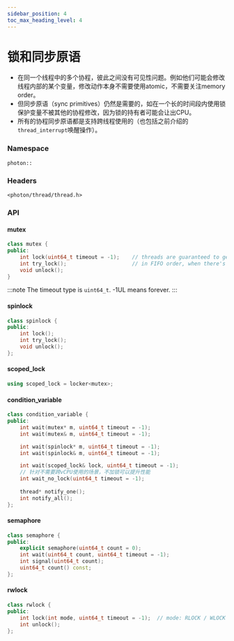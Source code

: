 ```yaml
---
sidebar_position: 4
toc_max_heading_level: 4
---
```


# 锁和同步原语

- 在同一个线程中的多个协程，彼此之间没有可见性问题。例如他们可能会修改线程内部的某个变量，修改动作本身不需要使用atomic，不需要关注memory order。
- 但同步原语（sync primitives）仍然是需要的，如在一个长的时间段内使用锁保护变量不被其他的协程修改，因为锁的持有者可能会让出CPU。
- 所有的协程同步原语都是支持跨线程使用的（也包括之前介绍的`thread_interrupt`唤醒操作）。

### Namespace

`photon::`

### Headers

`<photon/thread/thread.h>`

### API

#### mutex

```cpp
class mutex {
public:
    int lock(uint64_t timeout = -1);	// threads are guaranteed to get the lock
    int try_lock();                    	// in FIFO order, when there's contention
    void unlock();
}
```

:::note
The timeout type is `uint64_t`. -1UL means forever.
:::

#### spinlock

```cpp
class spinlock {
public:
    int lock();
    int try_lock();
    void unlock();
};
```

#### scoped_lock

```cpp
using scoped_lock = locker<mutex>;
```

#### condition_variable

```cpp
class condition_variable {
public:
    int wait(mutex* m, uint64_t timeout = -1);
    int wait(mutex& m, uint64_t timeout = -1);

    int wait(spinlock* m, uint64_t timeout = -1);
    int wait(spinlock& m, uint64_t timeout = -1);

    int wait(scoped_lock& lock, uint64_t timeout = -1);
    // 针对不需要跨vCPU使用的场景，不加锁可以提升性能
    int wait_no_lock(uint64_t timeout = -1);
    
    thread* notify_one();
    int notify_all();
};
```

#### semaphore

```cpp
class semaphore {
public:
    explicit semaphore(uint64_t count = 0);
    int wait(uint64_t count, uint64_t timeout = -1);
    int signal(uint64_t count);
    uint64_t count() const;
};
```

#### rwlock

```cpp
class rwlock {
public:
    int lock(int mode, uint64_t timeout = -1);	// mode: RLOCK / WLOCK
    int unlock();
};
```